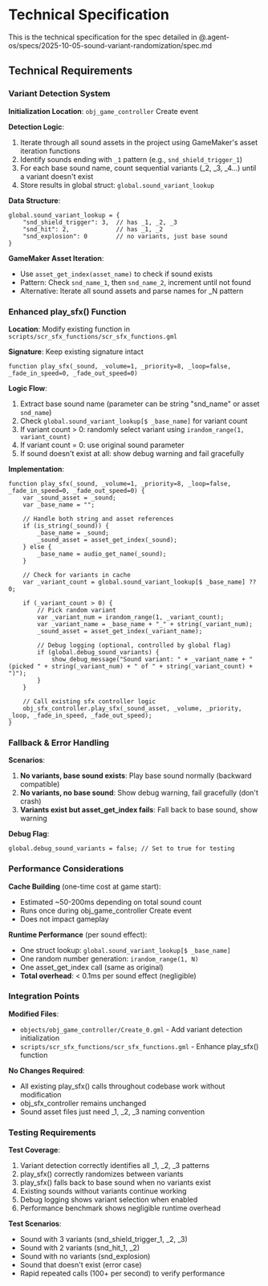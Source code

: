 # Technical Specification

This is the technical specification for the spec detailed in @.agent-os/specs/2025-10-05-sound-variant-randomization/spec.md

## Technical Requirements

### Variant Detection System

**Initialization Location**: `obj_game_controller` Create event

**Detection Logic**:
1. Iterate through all sound assets in the project using GameMaker's asset iteration functions
2. Identify sounds ending with `_1` pattern (e.g., `snd_shield_trigger_1`)
3. For each base sound name, count sequential variants (_2, _3, _4...) until a variant doesn't exist
4. Store results in global struct: `global.sound_variant_lookup`

**Data Structure**:
```gml
global.sound_variant_lookup = {
    "snd_shield_trigger": 3,  // has _1, _2, _3
    "snd_hit": 2,             // has _1, _2
    "snd_explosion": 0        // no variants, just base sound
}
```

**GameMaker Asset Iteration**:
- Use `asset_get_index(asset_name)` to check if sound exists
- Pattern: Check `snd_name_1`, then `snd_name_2`, increment until not found
- Alternative: Iterate all sound assets and parse names for _N pattern

### Enhanced play_sfx() Function

**Location**: Modify existing function in `scripts/scr_sfx_functions/scr_sfx_functions.gml`

**Signature**: Keep existing signature intact
```gml
function play_sfx(_sound, _volume=1, _priority=8, _loop=false, _fade_in_speed=0, _fade_out_speed=0)
```

**Logic Flow**:
1. Extract base sound name (parameter can be string "snd_name" or asset `snd_name`)
2. Check `global.sound_variant_lookup[$ _base_name]` for variant count
3. If variant count > 0: randomly select variant using `irandom_range(1, variant_count)`
4. If variant count = 0: use original sound parameter
5. If sound doesn't exist at all: show debug warning and fail gracefully

**Implementation**:
```gml
function play_sfx(_sound, _volume=1, _priority=8, _loop=false, _fade_in_speed=0, _fade_out_speed=0) {
    var _sound_asset = _sound;
    var _base_name = "";

    // Handle both string and asset references
    if (is_string(_sound)) {
        _base_name = _sound;
        _sound_asset = asset_get_index(_sound);
    } else {
        _base_name = audio_get_name(_sound);
    }

    // Check for variants in cache
    var _variant_count = global.sound_variant_lookup[$ _base_name] ?? 0;

    if (_variant_count > 0) {
        // Pick random variant
        var _variant_num = irandom_range(1, _variant_count);
        var _variant_name = _base_name + "_" + string(_variant_num);
        _sound_asset = asset_get_index(_variant_name);

        // Debug logging (optional, controlled by global flag)
        if (global.debug_sound_variants) {
            show_debug_message("Sound variant: " + _variant_name + " (picked " + string(_variant_num) + " of " + string(_variant_count) + ")");
        }
    }

    // Call existing sfx controller logic
    obj_sfx_controller.play_sfx(_sound_asset, _volume, _priority, _loop, _fade_in_speed, _fade_out_speed);
}
```

### Fallback & Error Handling

**Scenarios**:
1. **No variants, base sound exists**: Play base sound normally (backward compatible)
2. **No variants, no base sound**: Show debug warning, fail gracefully (don't crash)
3. **Variants exist but asset_get_index fails**: Fall back to base sound, show warning

**Debug Flag**:
```gml
global.debug_sound_variants = false; // Set to true for testing
```

### Performance Considerations

**Cache Building** (one-time cost at game start):
- Estimated ~50-200ms depending on total sound count
- Runs once during obj_game_controller Create event
- Does not impact gameplay

**Runtime Performance** (per sound effect):
- One struct lookup: `global.sound_variant_lookup[$ _base_name]`
- One random number generation: `irandom_range(1, N)`
- One asset_get_index call (same as original)
- **Total overhead**: < 0.1ms per sound effect (negligible)

### Integration Points

**Modified Files**:
- `objects/obj_game_controller/Create_0.gml` - Add variant detection initialization
- `scripts/scr_sfx_functions/scr_sfx_functions.gml` - Enhance play_sfx() function

**No Changes Required**:
- All existing play_sfx() calls throughout codebase work without modification
- obj_sfx_controller remains unchanged
- Sound asset files just need _1, _2, _3 naming convention

### Testing Requirements

**Test Coverage**:
1. Variant detection correctly identifies all _1, _2, _3 patterns
2. play_sfx() correctly randomizes between variants
3. play_sfx() falls back to base sound when no variants exist
4. Existing sounds without variants continue working
5. Debug logging shows variant selection when enabled
6. Performance benchmark shows negligible runtime overhead

**Test Scenarios**:
- Sound with 3 variants (snd_shield_trigger_1, _2, _3)
- Sound with 2 variants (snd_hit_1, _2)
- Sound with no variants (snd_explosion)
- Sound that doesn't exist (error case)
- Rapid repeated calls (100+ per second) to verify performance
